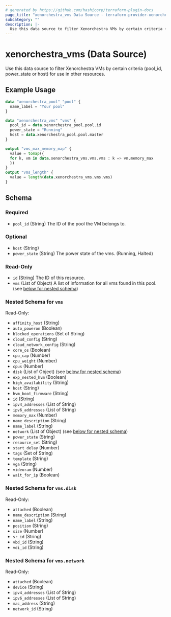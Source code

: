 ```yaml
---
# generated by https://github.com/hashicorp/terraform-plugin-docs
page_title: "xenorchestra_vms Data Source - terraform-provider-xenorchestra"
subcategory: ""
description: |-
  Use this data source to filter Xenorchestra VMs by certain criteria (poolid, powerstate or host) for use in other resources.
---
```


# xenorchestra_vms (Data Source)

Use this data source to filter Xenorchestra VMs by certain criteria (pool_id, power_state or host) for use in other resources.

## Example Usage

```terraform
data "xenorchestra_pool" "pool" {
  name_label = "Your pool"
}

data "xenorchestra_vms" "vms" {
  pool_id = data.xenorchestra_pool.pool.id
  power_state = "Running"
  host = data.xenorchestra_pool.pool.master
}

output "vms_max_memory_map" {
  value = tomap({
  for k, vm in data.xenorchestra_vms.vms.vms : k => vm.memory_max
  })
}
output "vms_length" {
  value = length(data.xenorchestra_vms.vms.vms)
}
```

<!-- schema generated by tfplugindocs -->
## Schema

### Required

- `pool_id` (String) The ID of the pool the VM belongs to.

### Optional

- `host` (String)
- `power_state` (String) The power state of the vms. (Running, Halted)

### Read-Only

- `id` (String) The ID of this resource.
- `vms` (List of Object) A list of information for all vms found in this pool. (see [below for nested schema](#nestedatt--vms))

<a id="nestedatt--vms"></a>
### Nested Schema for `vms`

Read-Only:

- `affinity_host` (String)
- `auto_poweron` (Boolean)
- `blocked_operations` (Set of String)
- `cloud_config` (String)
- `cloud_network_config` (String)
- `core_os` (Boolean)
- `cpu_cap` (Number)
- `cpu_weight` (Number)
- `cpus` (Number)
- `disk` (List of Object) (see [below for nested schema](#nestedobjatt--vms--disk))
- `exp_nested_hvm` (Boolean)
- `high_availability` (String)
- `host` (String)
- `hvm_boot_firmware` (String)
- `id` (String)
- `ipv4_addresses` (List of String)
- `ipv6_addresses` (List of String)
- `memory_max` (Number)
- `name_description` (String)
- `name_label` (String)
- `network` (List of Object) (see [below for nested schema](#nestedobjatt--vms--network))
- `power_state` (String)
- `resource_set` (String)
- `start_delay` (Number)
- `tags` (Set of String)
- `template` (String)
- `vga` (String)
- `videoram` (Number)
- `wait_for_ip` (Boolean)

<a id="nestedobjatt--vms--disk"></a>
### Nested Schema for `vms.disk`

Read-Only:

- `attached` (Boolean)
- `name_description` (String)
- `name_label` (String)
- `position` (String)
- `size` (Number)
- `sr_id` (String)
- `vbd_id` (String)
- `vdi_id` (String)


<a id="nestedobjatt--vms--network"></a>
### Nested Schema for `vms.network`

Read-Only:

- `attached` (Boolean)
- `device` (String)
- `ipv4_addresses` (List of String)
- `ipv6_addresses` (List of String)
- `mac_address` (String)
- `network_id` (String)
